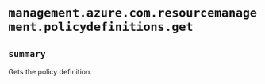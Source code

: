# `management.azure.com.resourcemanagement.policydefinitions.get`

## `summary`
Gets the policy definition.


